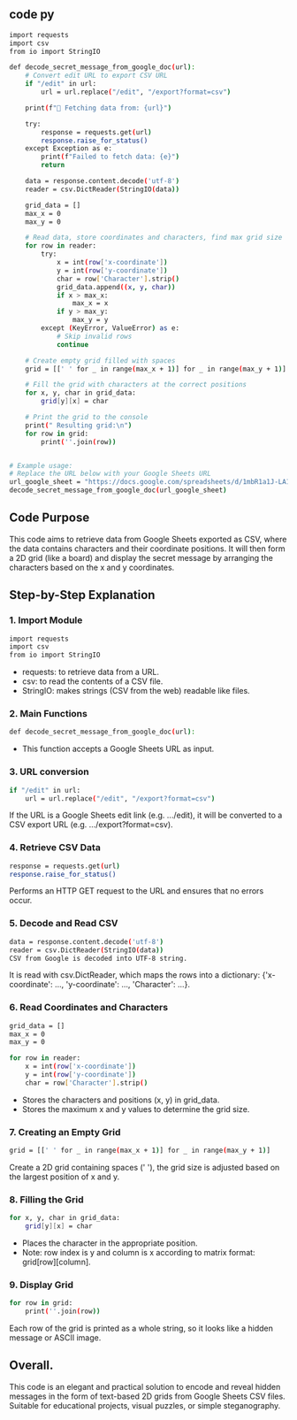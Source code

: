 ## code py
```bash
import requests
import csv
from io import StringIO

def decode_secret_message_from_google_doc(url):
    # Convert edit URL to export CSV URL
    if "/edit" in url:
        url = url.replace("/edit", "/export?format=csv")

    print(f"🔗 Fetching data from: {url}")

    try:
        response = requests.get(url)
        response.raise_for_status()
    except Exception as e:
        print(f"Failed to fetch data: {e}")
        return

    data = response.content.decode('utf-8')
    reader = csv.DictReader(StringIO(data))

    grid_data = []
    max_x = 0
    max_y = 0

    # Read data, store coordinates and characters, find max grid size
    for row in reader:
        try:
            x = int(row['x-coordinate'])
            y = int(row['y-coordinate'])
            char = row['Character'].strip()
            grid_data.append((x, y, char))
            if x > max_x:
                max_x = x
            if y > max_y:
                max_y = y
        except (KeyError, ValueError) as e:
            # Skip invalid rows
            continue

    # Create empty grid filled with spaces
    grid = [[' ' for _ in range(max_x + 1)] for _ in range(max_y + 1)]

    # Fill the grid with characters at the correct positions
    for x, y, char in grid_data:
        grid[y][x] = char

    # Print the grid to the console
    print(" Resulting grid:\n")
    for row in grid:
        print(''.join(row))


# Example usage:
# Replace the URL below with your Google Sheets URL
url_google_sheet = "https://docs.google.com/spreadsheets/d/1mbR1a1J-LA14A-k_Z_KbIS_VCPWcpeM8iJ7xqC4XBHs/export?format=csv"
decode_secret_message_from_google_doc(url_google_sheet)
```

## Code Purpose
This code aims to retrieve data from Google Sheets exported as CSV, where the data contains characters and their coordinate positions. It will then form a 2D grid (like a board) and display the secret message by arranging the characters based on the x and y coordinates.

## Step-by-Step Explanation
### 1. Import Module
```bash
import requests
import csv
from io import StringIO
```

- requests: to retrieve data from a URL.
- csv: to read the contents of a CSV file.
- StringIO: makes strings (CSV from the web) readable like files.

### 2. Main Functions
```bash
def decode_secret_message_from_google_doc(url):
```
- This function accepts a Google Sheets URL as input.

### 3. URL conversion
```bash
if "/edit" in url:
    url = url.replace("/edit", "/export?format=csv")
```

If the URL is a Google Sheets edit link (e.g. .../edit), it will be converted to a CSV export URL (e.g. .../export?format=csv).

### 4. Retrieve CSV Data
```bash
response = requests.get(url)
response.raise_for_status()
```
Performs an HTTP GET request to the URL and ensures that no errors occur.

### 5. Decode and Read CSV
```bash
data = response.content.decode('utf-8')
reader = csv.DictReader(StringIO(data))
CSV from Google is decoded into UTF-8 string.
```
It is read with csv.DictReader, which maps the rows into a dictionary: {'x-coordinate': ..., 'y-coordinate': ..., 'Character': ...}.

### 6.  Read Coordinates and Characters
```bash
grid_data = []
max_x = 0
max_y = 0

for row in reader:
    x = int(row['x-coordinate'])
    y = int(row['y-coordinate'])
    char = row['Character'].strip()
```
- Stores the characters and positions (x, y) in grid_data.
- Stores the maximum x and y values to determine the grid size.


### 7. Creating an Empty Grid
```bash
grid = [[' ' for _ in range(max_x + 1)] for _ in range(max_y + 1)]
```
Create a 2D grid containing spaces (' '), the grid size is adjusted based on the largest position of x and y.

### 8.  Filling the Grid
```bash 
for x, y, char in grid_data:
    grid[y][x] = char
```
- Places the character in the appropriate position.
- Note: row index is y and column is x according to matrix format: grid[row][column].


### 9. Display Grid
```bash
for row in grid:
    print(''.join(row))
```
Each row of the grid is printed as a whole string, so it looks like a hidden message or ASCII image.

## Overall.
This code is an elegant and practical solution to encode and reveal hidden messages in the form of text-based 2D grids from Google Sheets CSV files. Suitable for educational projects, visual puzzles, or simple steganography.
